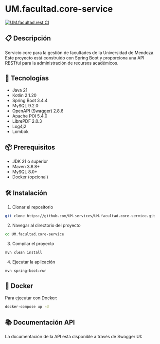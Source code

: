 # UM.facultad.core-service

[![UM.facultad.rest CI](https://github.com/UM-services/UM.facultad.core-service/actions/workflows/maven.yml/badge.svg?branch=main)](https://github.com/UM-services/UM.facultad.core-service/actions/workflows/maven.yml)

## 📋 Descripción

Servicio core para la gestión de facultades de la Universidad de Mendoza. Este proyecto está construido con Spring Boot y proporciona una API RESTful para la administración de recursos académicos.

## 🚀 Tecnologías

- Java 21
- Kotlin 2.1.20
- Spring Boot 3.4.4
- MySQL 9.2.0
- OpenAPI (Swagger) 2.8.6
- Apache POI 5.4.0
- LibrePDF 2.0.3
- Log4j2
- Lombok

## 📦 Prerequisitos

- JDK 21 o superior
- Maven 3.8.8+
- MySQL 8.0+
- Docker (opcional)

## 🛠️ Instalación

1. Clonar el repositorio
```bash
git clone https://github.com/UM-services/UM.facultad.core-service.git
```

2. Navegar al directorio del proyecto
```bash
cd UM.facultad.core-service
```

3. Compilar el proyecto
```bash
mvn clean install
```

4. Ejecutar la aplicación
```bash
mvn spring-boot:run
```

## 🐳 Docker

Para ejecutar con Docker:

```bash
docker-compose up -d
```

## 📚 Documentación API

La documentación de la API está disponible a través de Swagger UI:
```